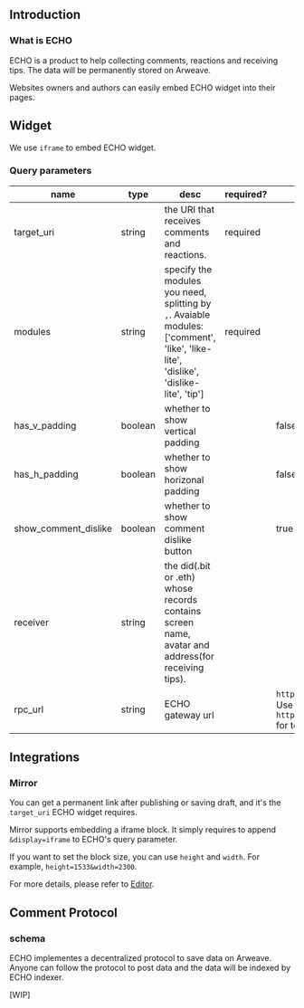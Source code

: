 ## Introduction

### What is ECHO

ECHO is a product to help collecting comments, reactions and receiving tips. The data will be permanently stored on Arweave.

Websites owners and authors can easily embed ECHO widget into their pages.

## Widget


We use `iframe` to embed ECHO widget.

### Query parameters

| name  |  type | desc | required?  | default  |  
|---|---|---|---|---|
| target_uri  | string  | the URI that receives comments and reactions. | required  |   |   |
| modules | string | specify the modules you need, splitting by `,`. Avaiable modules: ['comment', 'like', 'like-lite', 'dislike', 'dislike-lite', 'tip'] | required | | |
| has_v_padding | boolean | whether to show vertical padding  |  |false |   
| has_h_padding  | boolean  | whether to show horizonal padding  |  | false  |   
| show_comment_dislike | boolean | whether to show comment dislike button |  | true | 
| receiver | string | the did(.bit or .eth) whose records contains screen name, avatar and address(for receiving tips). |  | |
| rpc_url | string | ECHO gateway url  | | `https://node1.0xecho.com`. Use `https://sandbox.0xecho.com` for test purpose.|


## Integrations
### Mirror

You can get a permanent link after publishing or saving draft, and it's the `target_uri` ECHO widget requires.

Mirror supports embedding a iframe block. It simply requires to append `&display=iframe` to ECHO's query parameter.

If you want to set the block size, you can use `height` and `width`. For example, `height=1533&width=2300`.

For more details, please refer to [Editor](https://mirror.xyz/dashboard/guide/editor).


## Comment Protocol

### schema

ECHO implementes a decentralized protocol to save data on Arweave. Anyone can follow the protocol to post data and the data will be indexed by ECHO indexer.

[WIP]